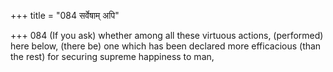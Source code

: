 +++
title = "084 सर्वेषाम् अपि"

+++
084	(If you ask) whether among all these virtuous actions, (performed) here below, (there be) one which has been declared more efficacious (than the rest) for securing supreme happiness to man,